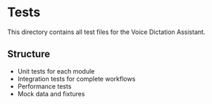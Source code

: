 # Tests

This directory contains all test files for the Voice Dictation Assistant.

## Structure
- Unit tests for each module
- Integration tests for complete workflows
- Performance tests
- Mock data and fixtures 